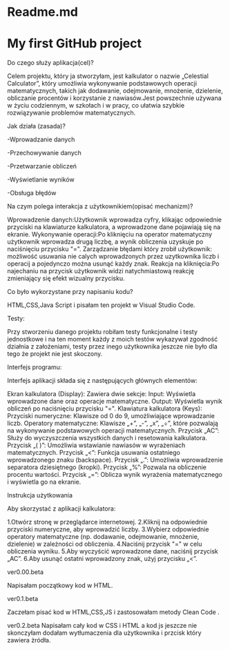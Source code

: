 # Readme.md
# My first GitHub project
Do czego służy aplikacja(cel)?

Celem projektu, który ja stworzyłam, jest kalkulator o nazwie „Celestial Calculator”, który umożliwia wykonywanie podstawowych operacji matematycznych, takich jak dodawanie, odejmowanie, mnożenie, dzielenie, obliczanie procentów i korzystanie z nawiasów.Jest powszechnie używana w życiu codziennym, w szkołach i w pracy, co ułatwia szybkie rozwiązywanie problemów matematycznych.

Jak działa (zasada)?

-Wprowadzanie danych

-Przechowywanie danych

-Przetwarzanie obliczeń

-Wyświetlanie wyników

-Obsługa błędów

Na czym polega interakcja z użytkownikiem(opisać mechanizm)?

Wprowadzenie danych:Użytkownik wprowadza cyfry, klikając odpowiednie przyciski na klawiaturze kalkulatora, a wprowadzone dane pojawiają się na ekranie.
Wykonywanie operacji:Po kliknięciu na operator matematyczny użytkownik wprowadza drugą liczbę, a wynik obliczenia uzyskuje po naciśnięciu przycisku "=".
Zarządzanie błędami który zrobił użytkownik: możliwość usuwania nie calych wprowadzonych przez uzytkownika liczb i operacij a pojedynczo można usunąć każdy znak.
Reakcja na kliknięcia:Po najechaniu na przycisk użytkownik widzi natychmiastową reakcję zmieniający się efekt wizualny przycisku.

Co było wykorzystane przy napisaniu kodu?

HTML,CSS,Java Script i pisałam ten projekt w Visual Studio Code.

Testy:

Przy stworzeniu danego projektu robiłam testy funkcjonalne i testy jednostkowe i na ten moment każdy z moich testów wykazywał zgodność działnia z założeniami, testy przez inego użytkownika jeszcze nie było dla tego że projekt nie jest skoczony.

Interfejs programu:

Interfejs aplikacji składa się z następujących głównych elementów:

Ekran kalkulatora (Display): Zawiera dwie sekcje:
Input: Wyświetla wprowadzone dane oraz operacje matematyczne.
Output: Wyświetla wynik obliczeń po naciśnięciu przycisku "=".
Klawiatura kalkulatora (Keys):
Przyciski numeryczne: Klawisze od 0 do 9, umożliwiające wprowadzanie liczb.
Operatory matematyczne: Klawisze „+”, „-”, „x”, „÷”, które pozwalają na wykonywanie podstawowych operacji matematycznych.
Przycisk „AC”: Służy do wyczyszczenia wszystkich danych i resetowania kalkulatora.
Przycisk „( )”: Umożliwia wstawianie nawiasów w wyrażeniach matematycznych.
Przycisk „<”: Funkcja usuwania ostatniego wprowadzonego znaku (backspace).
Przycisk „.”: Umożliwia wprowadzenie separatora dziesiętnego (kropki).
Przycisk „%”: Pozwala na obliczenie procentu wartości.
Przycisk „=”: Oblicza wynik wyrażenia matematycznego i wyświetla go na ekranie.

Instrukcja użytkowania
 
Aby skorzystać z aplikacji kalkulatora:

1.Otwórz stronę w przeglądarce internetowej.
2.Kliknij na odpowiednie przyciski numeryczne, aby wprowadzić liczby.
3.Wybierz odpowiednie operatory matematyczne (np. dodawanie, odejmowanie, mnożenie, dzielenie) w zależności od obliczenia.
4.Naciśnij przycisk "=" w celu obliczenia wyniku.
5.Aby wyczyścić wprowadzone dane, naciśnij przycisk „AC”.
6.Aby usunąć ostatni wprowadzony znak, użyj przycisku „<”.

ver0.00.beta

Napisałam początkowy kod w HTML.

ver0.1.beta

Zaczełam pisać kod w HTML,CSS,JS i zastosowałam metody Clean Code .

ver0.2.beta
Napisałam cały kod w CSS i HTML a kod js jeszcze nie skonczyłam dodałam wytłumaczenia dla użytkownika i przcisk który zawiera żródła.
